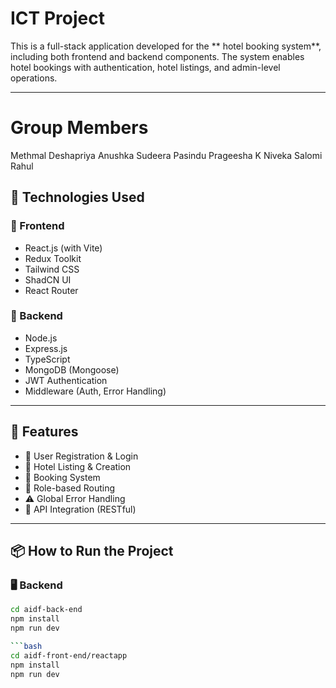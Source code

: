 # ICT Project

This is a full-stack application developed for the ** hotel booking system**, including both frontend and backend components. The system enables hotel bookings with authentication, hotel listings, and admin-level operations.

---

# Group Members

Methmal Deshapriya
Anushka Sudeera
Pasindu Prageesha
K Niveka
Salomi
Rahul

## 🚀 Technologies Used

### 🔹 Frontend

- React.js (with Vite)
- Redux Toolkit
- Tailwind CSS
- ShadCN UI
- React Router

### 🔹 Backend

- Node.js
- Express.js
- TypeScript
- MongoDB (Mongoose)
- JWT Authentication
- Middleware (Auth, Error Handling)

---

## 🧪 Features

- 🔐 User Registration & Login
- 🏨 Hotel Listing & Creation
- 📅 Booking System
- 🧭 Role-based Routing
- ⚠️ Global Error Handling
- 🔁 API Integration (RESTful)

---

## 📦 How to Run the Project

### 🖥️ Backend

````bash
cd aidf-back-end
npm install
npm run dev

```bash
cd aidf-front-end/reactapp
npm install
npm run dev
````
